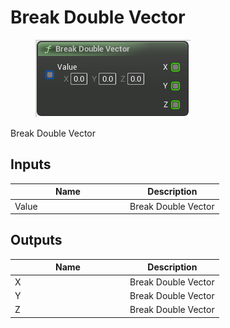 # Break Double Vector

<div align="left" data-full-width="false">

<figure><img src="../../../../.gitbook/assets/Break_Double_Vector.png" alt=""><figcaption></figcaption></figure>

</div>

Break Double Vector

## Inputs

<table><thead><tr><th width="170">Name</th><th>Description</th></tr></thead><tbody><tr><td>Value</td><td>Break Double Vector</td></tr></tbody></table>

## Outputs

<table><thead><tr><th width="170">Name</th><th>Description</th></tr></thead><tbody><tr><td>X</td><td>Break Double Vector</td></tr><tr><td>Y</td><td>Break Double Vector</td></tr><tr><td>Z</td><td>Break Double Vector</td></tr></tbody></table>
